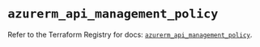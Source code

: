 # `azurerm_api_management_policy`

Refer to the Terraform Registry for docs: [`azurerm_api_management_policy`](https://registry.terraform.io/providers/hashicorp/azurerm/4.14.0/docs/resources/api_management_policy).
